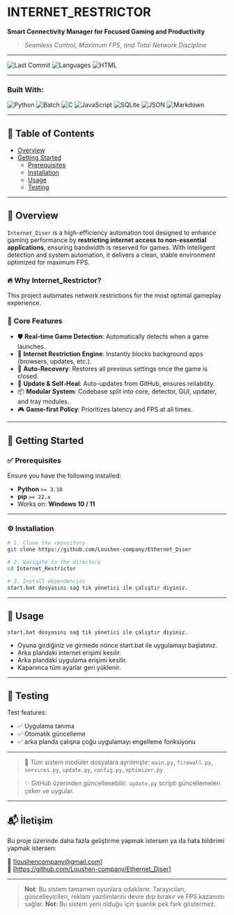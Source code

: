 
# INTERNET_RESTRICTOR

**Smart Connectivity Manager for Focused Gaming and Productivity**

> *Seamless Control, Maximum FPS, and Total Network Discipline*

---

![Last Commit](https://img.shields.io/badge/last%20commit-today-brightgreen)
![Languages](https://img.shields.io/badge/languages-11-blue)
![HTML](https://img.shields.io/badge/html-90.9%25-orange)

---

### Built With:

![Python](https://img.shields.io/badge/python-3.10-blue)
![Batch](https://img.shields.io/badge/.bat-scripts-purple)
![C](https://img.shields.io/badge/C%20-%20low%20level-lightgrey)
![JavaScript](https://img.shields.io/badge/javascript-%20automation-yellow)
![SQLite](https://img.shields.io/badge/sqlite-data-lightblue)
![JSON](https://img.shields.io/badge/json-config-black)
![Markdown](https://img.shields.io/badge/markdown-docs-lightgrey)

---

## 📑 Table of Contents

- [Overview](#overview)
- [Getting Started](#getting-started)
  - [Prerequisites](#prerequisites)
  - [Installation](#installation)
  - [Usage](#usage)
  - [Testing](#testing)

---

## 📘 Overview

`Internet_Diser` is a high-efficiency automation tool designed to enhance gaming performance by **restricting internet access to non-essential applications**, ensuring bandwidth is reserved for games. With intelligent detection and system automation, it delivers a clean, stable environment optimized for maximum FPS.

### 🔥 Why Internet_Restrictor?

This project automates network restrictions for the most optimal gameplay experience.

### 🧠 Core Features

- 🛡️ **Real-time Game Detection**: Automatically detects when a game launches.
- 🔌 **Internet Restriction Engine**: Instantly blocks background apps (browsers, updates, etc.).
- 🔁 **Auto-Recovery**: Restores all previous settings once the game is closed.
- 🔧 **Update & Self-Heal**: Auto-updates from GitHub, ensures reliability.
- 📦 **Modular System**: Codebase split into core, detector, GUI, updater, and tray modules.
- 🎮 **Game-first Policy**: Prioritizes latency and FPS at all times.

---

## 🚀 Getting Started

### ✅ Prerequisites

Ensure you have the following installed:

- **Python** `>= 3.10`
- **pip** `>= 22.x`
- Works on: **Windows 10 / 11**

---

### ⚙️ Installation

```bash
# 1. Clone the repository
git clone https://github.com/Loushen-company/Ethernet_Diser

# 2. Navigate to the directory
cd Internet_Restrictor

# 3. Install dependencies
start.bat dosyasını sağ tık yönetici ile çalıştır diyiniz.
```

---

## 🧭 Usage

```
start.bat dosyasını sağ tık yönetici ile çalıştır diyiniz.
```

- Oyuna girdiğiniz ve girmede nönce start.bat ile uygulamayı başlatınız.
- Arka plandaki internet erişimi kesilir.
- Arka plandaki uygulama erişimi kesilir.
- Kapanınca tüm ayarlar geri yüklenir.

---

## 🧪 Testing

Test features:

- ✅ Uygulama tanıma
- ✅ Otomatik güncelleme
- ✅ arka planda çalışna çoğu uygulamayı engelleme fonksiyonu

---

> 📌 Tüm sistem modüler dosyalara ayrılmıştır: `main.py`, `firewall.py`, `services.py`, `update.py`, `config.py`, `optimizer.py`

> ✨ GitHub üzerinden güncellenebilir: `update.py` scripti güncellemeleri çeker ve uygular.

---

## 📬 İletişim

Bu proje üzerinde daha fazla geliştirme yapmak istersen ya da hata bildirimi yapmak istersen:

📧 [loushencompany@gmail.com]  
📂 [https://github.com/Loushen-company/Ethernet_Diser]

---

> **Not**: Bu sistem tamamen oyunlara odaklanır. Tarayıcıları, güncelleyicileri, reklam yazılımlarını devre dışı bırakır ve FPS kazanımı sağlar.
> **Not**: Bu sistem yeni olduğu için şuanlık pek fark göstermez.
